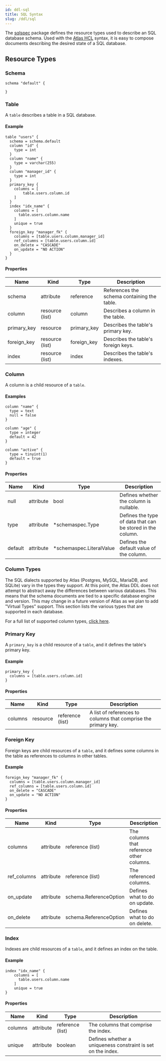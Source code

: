 ```yaml
---
id: ddl-sql
title: SQL Syntax
slug: /ddl/sql
---
```


The [sqlspec](https://pkg.go.dev/ariga.io/atlas@master/sql/sqlspec) package defines
the resource types used to describe an SQL database schema. Used with the
[Atlas HCL](intro.md#hcl) syntax, it is easy to compose documents describing the desired
state of a SQL database.  

## Resource Types

### Schema

```hcl
schema "default" {
  
}
```

### Table

A `table` describes a table in a SQL database. 

#### Example

```hcl
table "users" {
  schema = schema.default
  column "id" {
    type = int
  }
  column "name" {
    type = varchar(255)
  }
  column "manager_id" {
    type = int
  }
  primary_key {
    columns = [
        table.users.column.id
    ]
  }
  index "idx_name" {
    columns = [
      table.users.column.name
    ]
    unique = true
  }
  foreign_key "manager_fk" {
    columns = [table.users.column.manager_id]
    ref_columns = [table.users.column.id]
    on_delete = "CASCADE"
    on_update = "NO ACTION"
  }
}
```

#### Properties

| Name        | Kind            | Type        | Description                                  |
|-------------|-----------------|-------------|----------------------------------------------|
| schema      | attribute       | reference   | References the  schema containing the table. |
| column      | resource (list) | column      | Describes a column in the table.             |
| primary_key | resource        | primary_key | Describes the table's primary key.           |
| foreign_key | resource (list) | foreign_key | Describes the table's foreign keys.          |
| index       | resource (list) | index       | Describes the table's indexes.               |

### Column

A column is a child resource of a `table`. 

#### Examples

```hcl
column "name" {
  type = text
  null = false
}

column "age" {
  type = integer
  default = 42
}

column "active" {
  type = tinyint(1)
  default = true
}
```

#### Properties

| Name    | Kind      | Type                     | Description                                                |
|---------|-----------|--------------------------|------------------------------------------------------------|
| null    | attribute | bool                     | Defines whether the column is nullable.                    |
| type    | attribute | *schemaspec.Type         | Defines the type of data that can be stored in the column. |
| default | attribute | *schemaspec.LiteralValue | Defines the default value of the column.                   |

### Column Types

The SQL dialects supported by Atlas (Postgres, MySQL, MariaDB, and SQLite) vary in
the types they support. At this point, the Atlas DDL does not attempt to abstract 
away the differences between various databases. This means that the schema documents
are tied to a specific database engine and version. This may change in a future version
of Atlas as we plan to add "Virtual Types" support. This section lists the various
types that are supported in each database.

For a full list of supported column types, [click here](sql_types.md).

### Primary Key

A `primary_key` is a child resource of a `table`, and it defines the table's
primary key. 

#### Example 

```hcl
primary_key {
  columns = [table.users.column.id]
}
```

#### Properties

| Name    | Kind      | Type                     | Description                                                    |
|---------|-----------|--------------------------|----------------------------------------------------------------|
| columns | resource  | reference (list)         | A list of references to columns that comprise the primary key. |

### Foreign Key

Foreign keys are child resources of a `table`, and it defines some columns in the table
as references to columns in other tables. 

#### Example

```hcl
foreign_key "manager_fk" {
  columns = [table.users.column.manager_id]
  ref_columns = [table.users.column.id]
  on_delete = "CASCADE"
  on_update = "NO ACTION"
}
```

#### Properties

| Name        | Kind      | Type                   | Description                               |
|-------------|-----------|------------------------|-------------------------------------------|
| columns     | attribute | reference (list)       | The columns that reference other columns. |
| ref_columns | attribute | reference (list)       | The referenced columns.                   |
| on_update   | attribute | schema.ReferenceOption | Defines what to do on update.             |
| on_delete   | attribute | schema.ReferenceOption | Defines what to do on delete.             |

### Index

Indexes are child resources of a `table`, and it defines an index on the table.

#### Example

```hcl
index "idx_name" {
    columns = [
      table.users.column.name
    ]
    unique = true
}
```

#### Properties

| Name      | Kind      | Type                   | Description                                                  |
|-----------|-----------|------------------------|--------------------------------------------------------------|
| columns   | attribute | reference (list)       | The columns that comprise the index.                         |
| unique    | attribute | boolean                | Defines whether a uniqueness constraint is set on the index. |
